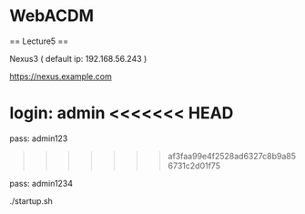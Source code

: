 # WebACDM

== Lecture5 ==

Nexus3
( default ip: 192.168.56.243 )

https://nexus.example.com

login: admin
<<<<<<< HEAD
=======

pass: admin123
>>>>>>> af3faa99e4f2528ad6327c8b9a856731c2d01f75

pass: admin1234

./startup.sh
